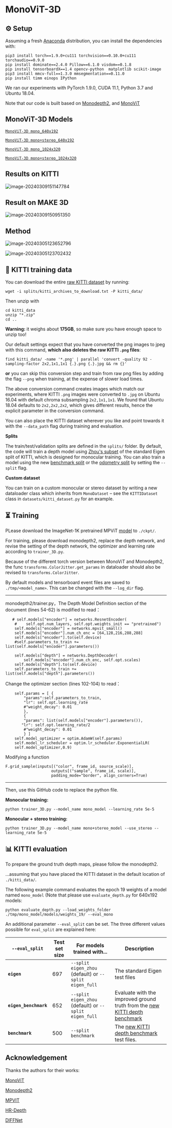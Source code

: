 # MonoViT-3D

## ⚙️ Setup

Assuming a fresh [Anaconda](https://www.anaconda.com/download/) distribution, you can install the dependencies with:
```shell
pip3 install torch==1.9.0+cu111 torchvision==0.10.0+cu111 torchaudio==0.9.0
pip install dominate==2.4.0 Pillow==6.1.0 visdom==0.1.8
pip install tensorboardX==1.4 opencv-python  matplotlib scikit-image
pip3 install mmcv-full==1.3.0 mmsegmentation==0.11.0  
pip install timm einops IPython
```
We ran our experiments with PyTorch 1.9.0, CUDA 11.1, Python 3.7 and Ubuntu 18.04.

Note that our code is built based on [Monodepth2](https://github.com/nianticlabs/monodepth2), and [MonoViT](https://github.com/zxcqlf/MonoViT)

## MonoViT-3D Models
[`MonoViT-3D mono_640x192`](https://drive.google.com/drive/folders/1PBzqv8lqacdLNPLFsKrzwTnd8-d__nlR?usp=sharing)

[`MonoViT-3D mono+stereo_640x192`](https://drive.google.com/drive/folders/1i6xRWc3gZ_1uKe1rqWt7KD_xAFSMVSSA?usp=sharing)

[`MonoViT-3D mono_1024x320`](https://drive.google.com/drive/folders/140WhmjS4mxh0zggGBL-pavOgd0hkLtX0?usp=sharing)

[`MonoViT-3D mono+stereo_1024x320`](https://drive.google.com/drive/folders/177D41NpG3Nx5pC2TXTHecFMKPbpTb-ot?usp=sharing)

## Results on KITTI

![image-20240309151147784](./assets/image-20240309151147784.png)


## Result on MAKE 3D

![image-20240309150951350](./assets/image-20240309150951350.png)

## Method

![image-20240305123652796](./assets/image-20240305123652796.png)

![image-20240305123702432](./assets/image-20240305123702432.png)



## 💾 KITTI training data

You can download the entire [raw KITTI dataset](http://www.cvlibs.net/datasets/kitti/raw_data.php) by running:
```shell
wget -i splits/kitti_archives_to_download.txt -P kitti_data/
```
Then unzip with
```shell
cd kitti_data
unzip "*.zip"
cd ..
```
**Warning:** it weighs about **175GB**, so make sure you have enough space to unzip too!

Our default settings expect that you have converted the png images to jpeg with this command, **which also deletes the raw KITTI `.png` files**:
```shell
find kitti_data/ -name '*.png' | parallel 'convert -quality 92 -sampling-factor 2x2,1x1,1x1 {.}.png {.}.jpg && rm {}'
```
**or** you can skip this conversion step and train from raw png files by adding the flag `--png` when training, at the expense of slower load times.

The above conversion command creates images which match our experiments, where KITTI `.png` images were converted to `.jpg` on Ubuntu 16.04 with default chroma subsampling `2x2,1x1,1x1`.
We found that Ubuntu 18.04 defaults to `2x2,2x2,2x2`, which gives different results, hence the explicit parameter in the conversion command.

You can also place the KITTI dataset wherever you like and point towards it with the `--data_path` flag during training and evaluation.

**Splits**

The train/test/validation splits are defined in the `splits/` folder.
By default, the code will train a depth model using [Zhou's subset](https://github.com/tinghuiz/SfMLearner) of the standard Eigen split of KITTI, which is designed for monocular training.
You can also train a model using the new [benchmark split](http://www.cvlibs.net/datasets/kitti/eval_depth.php?benchmark=depth_prediction) or the [odometry split](http://www.cvlibs.net/datasets/kitti/eval_odometry.php) by setting the `--split` flag.


**Custom dataset**

You can train on a custom monocular or stereo dataset by writing a new dataloader class which inherits from `MonoDataset` – see the `KITTIDataset` class in `datasets/kitti_dataset.py` for an example.


## ⏳ Training

PLease download the ImageNet-1K pretrained MPViT [model](https://dl.dropbox.com/s/y3dnmmy8h4npz7a/mpvit_small.pth) to `./ckpt/`.

For training, please download monodepth2, replace the depth network, and revise the setting of the depth network, the optimizer and learning rate according to `trainer_3D.py`. 

Because of the different torch version between MonoViT and Monodepth2, the func `transforms.ColorJitter.get_params` in dataloader should also be revised to `transforms.ColorJitter`.

By default models and tensorboard event files are saved to `./tmp/<model_name>`.
This can be changed with the `--log_dir` flag.

-------

monodepth2/trainer.py，The Depth Model Definition section of the document (lines 54-62) is modified to read：

       # self.models["encoder"] = networks.ResnetEncoder(
        #    self.opt.num_layers, self.opt.weights_init == "pretrained")
        self.models["encoder"] = networks.mpvit_small()
        self.models["encoder"].num_ch_enc = [64,128,216,288,288]
        self.models["encoder"].to(self.device)
        #self.parameters_to_train += list(self.models["encoder"].parameters())
     
        self.models["depth"] = networks.DepthDecoder(
            self.models["encoder"].num_ch_enc, self.opt.scales)
        self.models["depth"].to(self.device)
        self.parameters_to_train += list(self.models["depth"].parameters())
Change the optimizer section (lines 102-104) to read：

        self.params = [ {
            "params":self.parameters_to_train, 
            "lr": self.opt.learning_rate
            #"weight_decay": 0.01
            },
            {
            "params": list(self.models["encoder"].parameters()), 
           "lr": self.opt.learning_rate/2
            #"weight_decay": 0.01
            } ]
        self.model_optimizer = optim.AdamW(self.params)
        self.model_lr_scheduler = optim.lr_scheduler.ExponentialLR(
    	self.model_optimizer,0.9)
Modifying a function

```
F.grid_sample(inputs[("color", frame_id, source_scale)],
                    outputs[("sample", frame_id, scale)],
                    padding_mode="border", align_corners=True)
```

-----

Then, use this GitHub code to replace the python file.

**Monocular training:**

```shell
python trainer_3D.py --model_name mono_model --learning_rate 5e-5
```

**Monocular + stereo training:**
```shell
python trainer_3D.py --model_name mono+stereo_model --use_stereo --learning_rate 5e-5
```

## 📊 KITTI evaluation

To prepare the ground truth depth maps, please follow the monodepth2.

...assuming that you have placed the KITTI dataset in the default location of `./kitti_data/`.

The following example command evaluates the epoch 19 weights of a model named `mono_model` (Note that please use `evaluate_depth.py` for 640x192 models:
```shell
python evaluate_depth.py --load_weights_folder ./tmp/mono_model/models/weights_19/ --eval_mono
```

An additional parameter `--eval_split` can be set.
The three different values possible for `eval_split` are explained here:

| `--eval_split`        | Test set size | For models trained with... | Description  |
|-----------------------|---------------|----------------------------|--------------|
| **`eigen`**           | 697           | `--split eigen_zhou` (default) or `--split eigen_full` | The standard Eigen test files |
| **`eigen_benchmark`** | 652           | `--split eigen_zhou` (default) or `--split eigen_full`  | Evaluate with the improved ground truth from the [new KITTI depth benchmark](http://www.cvlibs.net/datasets/kitti/eval_depth.php?benchmark=depth_prediction) |
| **`benchmark`**       | 500           | `--split benchmark`        | The [new KITTI depth benchmark](http://www.cvlibs.net/datasets/kitti/eval_depth.php?benchmark=depth_prediction) test files. |

## Acknowledgement
Thanks the authors for their works:

[MonoViT](https://github.com/zxcqlf/MonoViT)

[Monodepth2](https://github.com/nianticlabs/monodepth2)

[MPVIT](https://github.com/youngwanLEE/MPViT)

[HR-Depth](https://github.com/shawLyu/HR-Depth)

[DIFFNet](https://github.com/brandleyzhou/DIFFNet)
